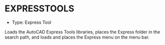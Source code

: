 # EXPRESSTOOLS

- Type: Express Tool

Loads the AutoCAD Express Tools libraries, places the Express folder in the search path, and loads and places the Express menu on the menu bar.
